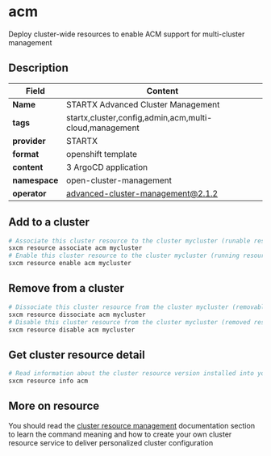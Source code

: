 # acm

Deploy cluster-wide resources to enable ACM support for multi-cluster management

## Description

| Field         | Content                                                |
| ------------- | ------------------------------------------------------ |
| **Name**      | STARTX Advanced Cluster Management                     |
| **tags**      | startx,cluster,config,admin,acm,multi-cloud,management |
| **provider**  | STARTX                                                 |
| **format**    | openshift template                                     |
| **content**   | 3 ArgoCD application                                   |
| **namespace** | open-cluster-management                                |
| **operator**  | advanced-cluster-management@2.1.2                      |

## Add to a cluster

```bash
# Associate this cluster resource to the cluster mycluster (runable resource)
sxcm resource associate acm mycluster
# Enable this cluster resource to the cluster mycluster (running resource)
sxcm resource enable acm mycluster
```

## Remove from a cluster

```bash
# Dissociate this cluster resource from the cluster mycluster (removable resource)
sxcm resource dissociate acm mycluster
# Disable this cluster resource from the cluster mycluster (removed resource)
sxcm resource disable acm mycluster
```

## Get cluster resource detail

```bash
# Read information about the cluster resource version installed into your host (local)
sxcm resource info acm
```

## More on resource

You should read the [cluster resource management](../../4-cluster-resources) documentation section to learn the command
meaning and how to create your own cluster resource service to deliver personalized cluster configuration